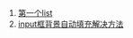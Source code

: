 1. [第一个list](https://github.com/liziwangrui/blog/issues/1)  
2. [input框背景自动填充解决方法](https://github.com/liziwangrui/blog/issues/3)

